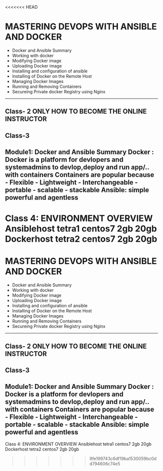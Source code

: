 <<<<<<< HEAD
# MASTERING DEVOPS WITH ANSIBLE AND DOCKER
- Docker and Ansible Summary
- Working with docker
- Modifying Docker image
- Uploading Docker image
- Installing and configuration of ansible
- Installing of Docker on the Remote Host
- Managing Docker Images
- Running and Removing Containers
- Secureing Private docker Registry using Nginx
-----
Class- 2 
ONLY HOW TO BECOME THE ONLINE INSTRUCTOR
-----
Class-3
-----
Module1: Docker and Ansible Summary
		Docker : Docker is a platform for devlopers and systemadmins to devlop,deploy and 
		run app/.. with containers
		Containers are popular because
		- Flexible
		- Lightweight
		- Interchangeable
		- portable
		- scalable
		- stackable
Ansible: simple powerful and agentless
------
Class 4:
ENVIRONMENT OVERVIEW
Ansiblehost tetra1 centos7 2gb 20gb
Dockerhost	tetra2 centos7 2gb 20gb
=======
# MASTERING DEVOPS WITH ANSIBLE AND DOCKER
- Docker and Ansible Summary
- Working with docker
- Modifying Docker image
- Uploading Docker image
- Installing and configuration of ansible
- Installing of Docker on the Remote Host
- Managing Docker Images
- Running and Removing Containers
- Secureing Private docker Registry using Nginx
-----
Class- 2 
ONLY HOW TO BECOME THE ONLINE INSTRUCTOR
-----
Class-3
-----
Module1: Docker and Ansible Summary
		Docker : Docker is a platform for devlopers and systemadmins to devlop,deploy and 
		run app/.. with containers
		Containers are popular because
		- Flexible
		- Lightweight
		- Interchangeable
		- portable
		- scalable
		- stackable
Ansible: simple powerful and agentless
------
Class 4:
ENVIRONMENT OVERVIEW
Ansiblehost tetra1 centos7 2gb 20gb
Dockerhost	tetra2 centos7 2gb 20gb
>>>>>>> 9fe199743c6df19ba1530059bc0dd794606c74e5
		
